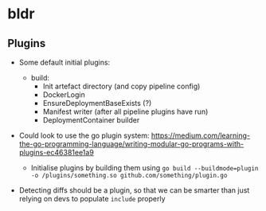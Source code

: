 # bldr



## Plugins

- Some default initial plugins:
  - build:
    - Init artefact directory (and copy pipeline config)
    - DockerLogin
    - EnsureDeploymentBaseExists (?)
    - Manifest writer (after all pipeline plugins have run)
    - DeploymentContainer builder


- Could look to use the go plugin system: https://medium.com/learning-the-go-programming-language/writing-modular-go-programs-with-plugins-ec46381ee1a9
  - Initialise plugins by building them using `go build --buildmode=plugin -o /plugins/something.so github.com/something/plugin.go`

- Detecting diffs should be a plugin, so that we can be smarter than just relying on devs to populate `include` properly
